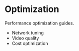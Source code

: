 # Optimization

Performance optimization guides.

- Network tuning
- Video quality
- Cost optimization
